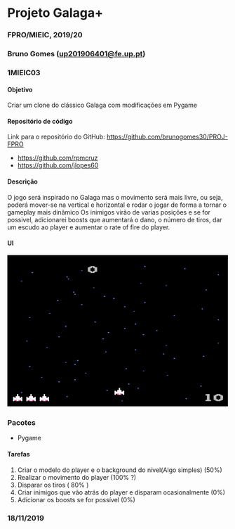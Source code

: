 # Projeto Galaga+
### FPRO/MIEIC, 2019/20
### Bruno Gomes (up201906401@fe.up.pt)
### 1MIEIC03

#### Objetivo

Criar um clone do clássico Galaga com modificações em Pygame

#### Repositório de código

Link para o repositório do GitHub: https://github.com/brunogomes30/PROJ-FPRO

- https://github.com/rpmcruz
- https://github.com/jlopes60

#### Descrição

O jogo será inspirado no Galaga mas o movimento será mais livre, 
ou seja, poderá mover-se na vertical e horizontal e rodar o jogar de forma a tornar o gameplay mais dinâmico
Os inimigos virão de varias posições e se for possivel, adicionarei boosts que aumentará o dano, o número de tiros,
dar um escudo ao player e aumentar o rate of fire do player.

#### UI

![UI](https://github.com/brunogomes30/PROJ-FPRO/blob/master/UIExample.png)

### Pacotes

- Pygame

#### Tarefas

1.  Criar o modelo do player e o background do nível(Algo simples) (50%)
2.  Realizar o movimento do player (100% ?)
3.  Disparar os tiros ( 80% )
4.  Criar inimigos que vão atrás do player e disparam ocasionalmente (0%)
5.  Adicionar os boosts se for possível (0%)

### 18/11/2019
